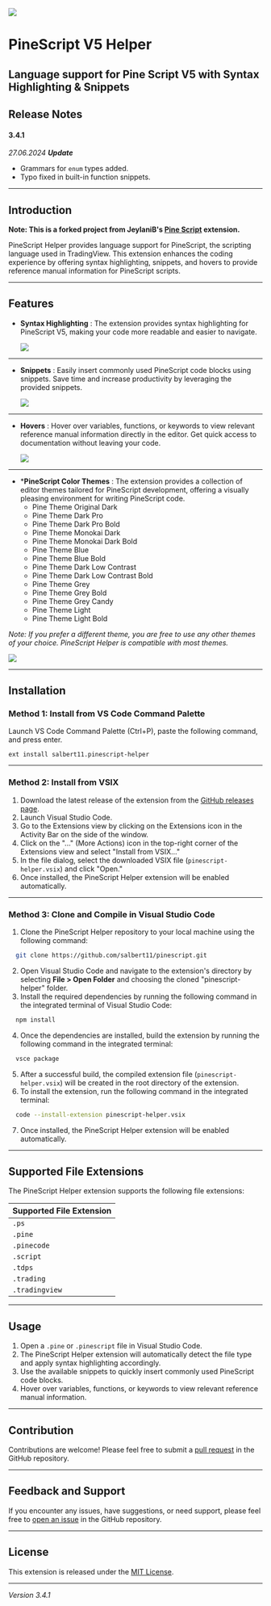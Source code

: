 ![](https://github.com/salbert11/pinescript/blob/main/images/pineicon.png?raw=true)

# PineScript V5 Helper
## Language support for Pine Script V5 with Syntax Highlighting & Snippets

## Release Notes
#### **3.4.1**

*27.06.2024 **Update***
- Grammars for `enum` types added.
- Typo fixed in built-in function snippets.

---

## Introduction
**Note: This is a forked project from JeylaniB's [Pine Script](https://marketplace.visualstudio.com/items?itemName=JeylaniB.pinescript) extension.**

PineScript Helper provides language support for PineScript, the scripting language used in TradingView. This extension enhances the coding experience by offering syntax highlighting, snippets, and hovers to provide reference manual information for PineScript scripts.

---

## Features 
- **Syntax Highlighting** : The extension provides syntax highlighting for PineScript V5, making your code more readable and easier to navigate. 

  ![](https://github.com/salbert11/pinescript/blob/pinescript-helper/images/highlight.png?raw=true)

---

- **Snippets** : Easily insert commonly used PineScript code blocks using snippets. Save time and increase productivity by leveraging the provided snippets. 

  ![](https://github.com/salbert11/pinescript/blob/pinescript-helper/images/snippet.png?raw=true)

---

- **Hovers** : Hover over variables, functions, or keywords to view relevant reference manual information directly in the editor. Get quick access to documentation without leaving your code.

  ![](https://github.com/salbert11/pinescript/blob/pinescript-helper/images/hover.png?raw=true)

---

- ***PineScript Color Themes** : The extension provides a collection of editor themes tailored for PineScript development, offering a visually pleasing environment for writing PineScript code.
  - Pine Theme Original Dark
  - Pine Theme Dark Pro
  - Pine Theme Dark Pro Bold
  - Pine Theme Monokai Dark
  - Pine Theme Monokai Dark Bold
  - Pine Theme Blue
  - Pine Theme Blue Bold
  - Pine Theme Dark Low Contrast
  - Pine Theme Dark Low Contrast Bold
  - Pine Theme Grey
  - Pine Theme Grey Bold
  - Pine Theme Grey Candy
  - Pine Theme Light
  - Pine Theme Light Bold

*Note: If you prefer a different theme, you are free to use any other themes of your choice. PineScript Helper is compatible with most themes.*

  ![](https://github.com/salbert11/pinescript/blob/pinescript-helper/images/pine-themes.gif?raw=true)


---

## Installation
### Method 1: Install from VS Code Command Palette

Launch VS Code Command Palette (Ctrl+P), paste the following command, and press enter.
```
ext install salbert11.pinescript-helper
```

---

### Method 2: Install from VSIX
1. Download the latest release of the extension from the [GitHub releases page](https://github.com/salbert11/pinescript/releases).
2. Launch Visual Studio Code.
3. Go to the Extensions view by clicking on the Extensions icon in the Activity Bar on the side of the window.
4. Click on the "..." (More Actions) icon in the top-right corner of the Extensions view and select "Install from VSIX..."
5. In the file dialog, select the downloaded VSIX file (`pinescript-helper.vsix`) and click "Open."
6. Once installed, the PineScript Helper extension will be enabled automatically.

---

### Method 3: Clone and Compile in Visual Studio Code 
1. Clone the PineScript Helper repository to your local machine using the following command:

```bash
  git clone https://github.com/salbert11/pinescript.git
```
2. Open Visual Studio Code and navigate to the extension's directory by selecting **File > Open Folder**  and choosing the cloned "pinescript-helper" folder. 
3. Install the required dependencies by running the following command in the integrated terminal of Visual Studio Code:

```bash
  npm install
```   
4. Once the dependencies are installed, build the extension by running the following command in the integrated terminal:

```bash
  vsce package
``` 
5. After a successful build, the compiled extension file (`pinescript-helper.vsix`) will be created in the root directory of the extension.
6. To install the extension, run the following command in the integrated terminal:
```bash
  code --install-extension pinescript-helper.vsix
```
7. Once installed, the PineScript Helper extension will be enabled automatically.

---

## Supported File Extensions

The PineScript Helper extension supports the following file extensions:

| Supported File Extension |
| :----------------------- |
| `.ps`                    |
| `.pine`                  |
| `.pinecode`              |
| `.script`                |
| `.tdps`                  |
| `.trading`               |
| `.tradingview`           |

---

## Usage 
1. Open a `.pine` or `.pinescript` file in Visual Studio Code.
2. The PineScript Helper extension will automatically detect the file type and apply syntax highlighting accordingly.
3. Use the available snippets to quickly insert commonly used PineScript code blocks.
4. Hover over variables, functions, or keywords to view relevant reference manual information.

---

## Contribution
Contributions are welcome! Please feel free to submit a [pull request](https://github.com/salbert11/pinescript/pulls) in the GitHub repository.

---

## Feedback and Support
If you encounter any issues, have suggestions, or need support, please feel free to [open an issue](https://github.com/salbert11/pinescript/issues) in the GitHub repository.

---

## License
This extension is released under the [MIT License](./LICENSE.md).

---

*Version 3.4.1*

